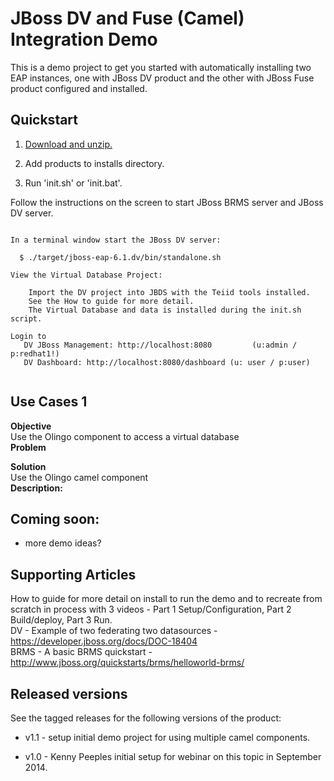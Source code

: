 JBoss DV and Fuse (Camel) Integration Demo
======================================
This is a demo project to get you started with automatically installing two EAP instances, one with JBoss 
DV product and the other with JBoss Fuse product configured and installed.

Quickstart
----------

1. [Download and unzip.](https://github.com/DataVirtualizationByExample/dv-fuse-integration-demo/archive/master.zip)

2. Add products to installs directory.

3. Run 'init.sh' or 'init.bat'.

Follow the instructions on the screen to start JBoss BRMS server and JBoss DV server.

   ```
                                                                                       
   In a terminal window start the JBoss DV server:                                         
                                                                                       
     $ ./target/jboss-eap-6.1.dv/bin/standalone.sh                                     
                                                                                                                                                                         
   View the Virtual Database Project:                                                                     
                                                                                       
       Import the DV project into JBDS with the Teiid tools installed.  
       See the How to guide for more detail.  
       The Virtual Database and data is installed during the init.sh script.                                                       

   Login to 
      DV JBoss Management: http://localhost:8080         (u:admin / p:redhat1!)  
      DV Dashboard: http://localhost:8080/dashboard	(u: user / p:user)  


   ```

Use Cases 1 
------------  
**Objective**   
Use the Olingo component to access a virtual database  
**Problem**   
   
**Solution**   
Use the Olingo camel component   
**Description:**  


Coming soon:
------------
   
   * more demo ideas?


Supporting Articles
-------------------
How to guide for more detail on install to run the demo and to recreate from scratch in process with 3 videos - Part 1 Setup/Configuration, Part 2 Build/deploy, Part 3 Run.  
DV - Example of two federating two datasources - https://developer.jboss.org/docs/DOC-18404  
BRMS - A basic BRMS quickstart - http://www.jboss.org/quickstarts/brms/helloworld-brms/  

Released versions
-----------------

See the tagged releases for the following versions of the product:

- v1.1 - setup initial demo project for using multiple camel components.

- v1.0 - Kenny Peeples initial setup for webinar on this topic in September 2014.
